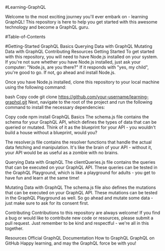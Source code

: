 #Learning-GraphQL

Welcome to the most exciting journey you'll ever embark on - learning GraphQL! This repository is here to help you get started with this awesome technology and become a GraphQL guru.

#Table-of-Contents

#Getting-Started
GraphQL Basics
Querying Data with GraphQL
Mutating Data with GraphQL
Contributing
Resources
Getting Started
To get started with this repository, you will need to have Node.js installed on your system. If you're not sure whether you have Node.js installed, just ask your computer: "Node.js, are you there?" If it responds with "yes, my child", you're good to go. If not, go ahead and install Node.js.

Once you have Node.js installed, clone this repository to your local machine using the following command:

bash
Copy code
git clone https://github.com/your-username/learning-graphql.git
Next, navigate to the root of the project and run the following command to install the necessary dependencies:

Copy code
npm install
GraphQL Basics
The schema.js file contains the schema for your GraphQL API, which defines the types of data that can be queried or mutated. Think of it as the blueprint for your API - you wouldn't build a house without a blueprint, would you?

The resolver.js file contains the resolver functions that handle the actual data fetching and manipulation. It's like the brain of your API - without it, your API would be as useful as a zombie with no brains.

Querying Data with GraphQL
The clientQueries.js file contains the queries that can be executed on your GraphQL API. These queries can be tested in the GraphQL Playground, which is like a playground for adults - you get to have fun and learn at the same time!

Mutating Data with GraphQL
The schema.js file also defines the mutations that can be executed on your GraphQL API. These mutations can be tested in the GraphQL Playground as well. So go ahead and mutate some data - just make sure to ask for its consent first.

Contributing
Contributions to this repository are always welcome! If you find a bug or would like to contribute new code or resources, please submit a pull request. Just remember to be kind and respectful - we're all in this together.

Resources
Official GraphQL Documentation
How to GraphQL
GraphQL on GitHub
Happy learning, and may the GraphQL force be with you!
